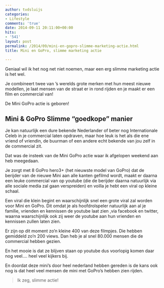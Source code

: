 ```yaml
---
author: tvdsluijs
categories:
- Lifestyle
comments: 'true'
date: 2014-09-11 20:11:00+00:00
hits:
- '541'
layout: post
permalink: /2014/09/mini-en-gopro-slimme-marketing-actie.html
title: Mini en GoPro, slimme marketing actie

---
```

Geniaal wil ik het nog net niet noemen, maar een erg slimme marketing actie is het wel.

Je combineert twee van &#8217;s werelds grote merken met hun meest nieuwe modellen, je laat mensen van de straat er in rond rijden en je maakt er een film en commercial van!

De Mini GoPro actie is geboren! <!--more-->


  


## Mini & GoPro Slimme &#8220;goedkope&#8221; manier

Je kan natuurlijk een dure bekende Nederlander of beter nog Internationale Celeb in je commercial laten opdraven, maar hoe leuk is het als die ene vriend of vriendin, de buurman of een andere echt bekende van jou zelf in de commercial zit.

Dat was de insteek van de Mini GoPro actie waar ik afgelopen weekend aan heb meegedaan.

Je zorgt met 8 GoPro hero3+ (het nieuwste model van GoPro) dat de berijder van de nieuwe Mini aan alle kanten gefilmd wordt, maakt er daarna een leuke commercial van op youtube (die de berijder daarna natuurlijk via alle sociale media zal gaan verspreiden) en voilla je hebt een viral op kleine schaal.

Een viral die klein begint en waarschijnlijk snel een grote viral zal worden voor Mini en GoPro. Dit omdat je als hoofdrolspeler natuurlijk aan al je familie, vrienden en kennissen de youtube laat zien ,via facebook en twitter, waarna waarschijnlijk ook zij weer de youtube aan hun vrienden en kennissen zullen laten zien.

Er zijn op dit moment zo&#8217;n kleine 400 van deze filmpjes. Die hebben gemiddeld zo&#8217;n 200 views. Dan heb je al snel 80.000 mensen die de commercial hebben gezien.

En het mooie is dat ze blijven staan op youtube dus voorlopig komen daar nog veel&#8230;. heel veel kijkers bij.

En doordat deze mini&#8217;s door heel nederland hebben gereden is de kans ook nog is dat heel veel mensen de mini met GoPro&#8217;s hebben zien rijden.

> Ik zeg, slimme actie!

&nbsp;